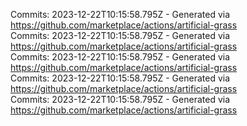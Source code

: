 Commits: 2023-12-22T10:15:58.795Z - Generated via https://github.com/marketplace/actions/artificial-grass
<br>
Commits: 2023-12-22T10:15:58.795Z - Generated via https://github.com/marketplace/actions/artificial-grass
<br>
Commits: 2023-12-22T10:15:58.795Z - Generated via https://github.com/marketplace/actions/artificial-grass
<br>
Commits: 2023-12-22T10:15:58.795Z - Generated via https://github.com/marketplace/actions/artificial-grass
<br>
Commits: 2023-12-22T10:15:58.795Z - Generated via https://github.com/marketplace/actions/artificial-grass
<br>
